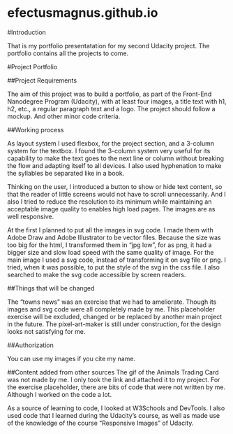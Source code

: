 # efectusmagnus.github.io
#Introduction

That is my portfolio presentatation for my second Udacity project. The portfolio contains all the projects to come. 

#Project Portfolio

##Project Requirements 

The aim of this project was to build a portfolio, as part of the Front-End Nanodegree Program (Udacity), with at least four images, a title text with h1, h2, etc., a regular paragraph text and a logo. The project should follow a mockup. And other minor code criteria.


##Working process 

As layout system I used flexbox, for the project section, and a 3-column system for the textbox. I found the 3-column system very useful for its capability to make the text goes to the next line or column without breaking the flow and adapting itself to all devices. I also used hyphenation to make the syllables be separated like in a book. 

Thinking on the user, I introduced a button to show or hide text content, so that the reader of little screens would not have to scroll unnecessarily. And I also I tried to reduce the resolution to its minimum while maintaining an acceptable image quality to enables high load pages. The images are as well responsive.

At the first I planned to put all the images in svg code. I made them with Adobe Draw and Adobe Illustrator to be vector files. Because the size was too big for the html, I transformed them in “jpg low”, for as png, it had a bigger size and slow load speed with the same quality of image. For the main image I used a svg code, instead of transforming it on svg file or png.  I tried, when it was possible, to put the style of the svg in the css file. I also searched to make the svg code accessible by screen readers. 


##Things that will be changed

The “towns news” was an exercise that we had to ameliorate. Though its images and svg code were all completely made by me. This placeholder exercise will be excluded, changed or be replaced by another main project in the future. The pixel-art-maker is still under construction, for the design looks not satisfying for me.


##Authorization

You can use my images if you cite my name.

##Content added from other sources
The gif of the Animals Trading Card was not made by me. I only took the link and attached it to my project. For the exercise placeholder, there are bits of code that were not written by me. Although I worked on the code a lot.

As a source of learning to code, I looked at W3Schools and DevTools. I also used code that I learned during the Udacity’s course, as well as made use of the knowledge of the course “Responsive Images” of Udacity. 

